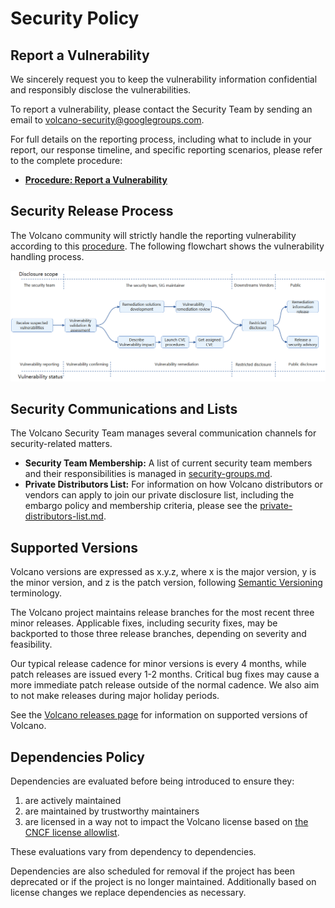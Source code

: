 # Security Policy

## Report a Vulnerability

We sincerely request you to keep the vulnerability information confidential and responsibly disclose the vulnerabilities.

To report a vulnerability, please contact the Security Team by sending an email to [volcano-security@googlegroups.com](mailto:volcano-security@googlegroups.com).

For full details on the reporting process, including what to include in your report, our response timeline, and specific reporting scenarios, please refer to the complete procedure:
- **[Procedure: Report a Vulnerability](./report-a-vulnerability.md)**

## Security Release Process

The Volcano community will strictly handle the reporting vulnerability according to this [procedure](security-release-process.md). The following flowchart shows the vulnerability handling process.

<img src="./images/Vulnerability-handling-process.PNG">

## Security Communications and Lists

The Volcano Security Team manages several communication channels for security-related matters.

- **Security Team Membership:** A list of current security team members and their responsibilities is managed in [security-groups.md](./security-groups.md).
- **Private Distributors List:** For information on how Volcano distributors or vendors can apply to join our private disclosure list, including the embargo policy and membership criteria, please see the [private-distributors-list.md](./private-distributors-list.md).

## Supported Versions

Volcano versions are expressed as x.y.z, where x is the major version, y is the minor version, and z is the patch version, following [Semantic Versioning](https://semver.org/) terminology.

The Volcano project maintains release branches for the most recent three minor releases. Applicable fixes, including security fixes, may be backported to those three release branches, depending on severity and feasibility.

Our typical release cadence for minor versions is every 4 months, while patch releases are issued every 1-2 months. Critical bug fixes may cause a more immediate patch release outside of the normal cadence. We also aim to not make releases during major holiday periods.

See the [Volcano releases page](https://github.com/volcano-sh/volcano/releases) for information on supported versions of Volcano.

## Dependencies Policy

Dependencies are evaluated before being introduced to ensure they:

1) are actively maintained
2) are maintained by trustworthy maintainers
3) are licensed in a way not to impact the Volcano license based on [the CNCF license allowlist](https://github.com/cncf/foundation/blob/main/allowed-third-party-license-policy.md).

These evaluations vary from dependency to dependencies.

Dependencies are also scheduled for removal if the project has been deprecated or if the project is no longer maintained. Additionally based on license changes we replace dependencies as necessary.